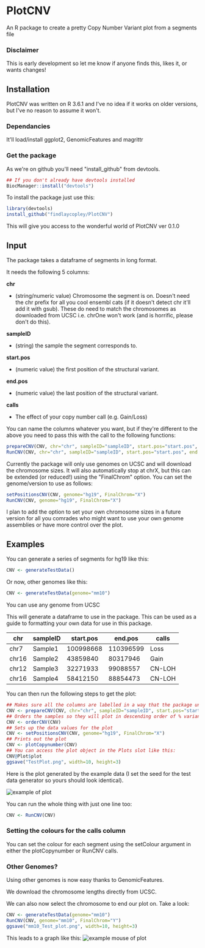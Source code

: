 # PlotCNV
An R package to create a pretty Copy Number Variant plot from a segments file

### Disclaimer 
This is early development so let me know if anyone finds this, likes it, or wants changes!

## Installation

PlotCNV was written on R 3.6.1 and I've no idea if it works on older versions, but I've no reason to assume it won't.

### Dependancies

It'll load/install ggplot2, GenomicFeatures and magrittr

### Get the package

As we're on github you'll need "install_github" from devtools.

```R
## If you don't already have devtools installed
BiocManager::install("devtools")
```
To install the package just use this:

```R
library(devtools)
install_github("findlaycopley/PlotCNV")
```

This will give you access to the wonderful world of PlotCNV ver 0.1.0

## Input

The package takes a dataframe of segments in long format.

It needs the following 5 columns:

**chr**

* (string/numeric value) Chromosome the segment is on. Doesn't need the chr prefix for all you cool ensembl cats (if it doesn't detect chr it'll add it with gsub). These do need to match the chromosomes as downloaded from UCSC i.e. chrOne won't work (and is horrific, please don't do this).

**sampleID**

* (string) the sample the segment corresponds to.

**start.pos**

* (numeric value) the first position of the structural variant.

**end.pos**

* (numeric value) the last position of the structural variant.

**calls**

* The effect of your copy number call (e.g. Gain/Loss)

You can name the columns whatever you want, but if they're different to the above you need to pass this with the call to the following functions:

```R
prepareCNV(CNV, chr="chr", sampleID="sampleID", start.pos="start.pos", end.pos="end.pos", calls="calls")
RunCNV(CNV, chr="chr", sampleID="sampleID", start.pos="start.pos", end.pos="end.pos", calls="calls")
```

Currently the package will only use genomes on UCSC and will download the chromosome sizes. It will also automatically stop at chrX, but this can be extended (or reduced!) using the "FinalChrom" option. You can set the genome/version to use as follows:

```R
setPositionsCNV(CNV, genome="hg19", FinalChrom="X")
RunCNV(CNV, genome="hg19", FinalChrom="X")
```
I plan to add the option to set your own chromosome sizes in a future version for all you comrades who might want to use your own genome assemblies or have more control over the plot.

## Examples

You can generate a series of segments for hg19 like this:

```R
CNV <- generateTestData()
```

Or now, other genomes like this:

```R
CNV <- generateTestData(genome="mm10")
```

You can use any genome from UCSC

This will generate a dataframe to use in the package. This can be used as a guide to formatting your own data for use in this package.

chr | sampleID | start.pos | end.pos | calls
---|---|---|---|---
chr7 |	Sample1	| 100998668 |	110396599 |	Loss
chr16 |	Sample2	| 43859840 | 80317946 |	Gain
chr12	| Sample3 |	32271933 | 99088557 | CN-LOH
chr16 |	Sample4	| 58412150 | 88854473 | CN-LOH

You can then run the following steps to get the plot:

```R
## Makes sure all the columns are labelled in a way that the package understands
CNV <- prepareCNV(CNV, chr="chr", sampleID="sampleID", start.pos="start.pos", end.pos="end.pos", calls="calls")
## Orders the samples so they will plot in descending order of % variant bp
CNV <- orderCNV(CNV)
## Sets up the data values for the plot
CNV <- setPositionsCNV(CNV, genome="hg19", FinalChrom="X")
## Prints out the plot
CNV <- plotCopynumber(CNV)
## You can access the plot object in the Plots slot like this:
CNV@Plot$plot
ggsave("TestPlot.png", width=10, height=3)
```
Here is the plot generated by the example data (I set the seed for the test data generator so yours should look identical).

![example of plot](https://github.com/findlaycopley/PlotCNV/blob/master/TestPlot.png)

You can run the whole thing with just one line too:

```R
CNV <- RunCNV(CNV)
```

### Setting the colours for the calls column

You can set the colour for each segment using the setColour argument in either the  plotCopynumber or RunCNV calls.

### Other Genomes?

Using other genomes is now easy thanks to GenomicFeatures.

We download the chromosome lengths directly from UCSC.

We can also now select the chromosome to end our plot on. Take a look:

```R
CNV <- generateTestData(genome="mm10")
RunCNV(CNV, genome="mm10", FinalChrom="Y")
ggsave("mm10_Test_plot.png", width=10, height=3)
```

This leads to a graph like this:
![example mouse of plot](https://github.com/findlaycopley/PlotCNV/blob/master/mm10_Test_plot.png)
